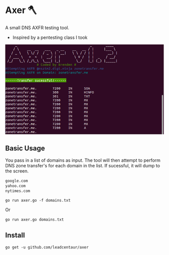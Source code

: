 # Axer 🪓 
A small DNS AXFR testing tool.
* Inspired by a pentesting class I took

<p align="center">
  <img src="https://github.com/leadcentaur/axer/blob/5c1bd7dc3e19d2f5d84bb8f1d605a420df58bc70/banner.png">
</p>

## Basic Usage
You pass in a list of domains as input. The tool will then attempt to perform DNS zone transfer's for each domain in the list.
If sucessful, it will dump to the screen.

```shell
google.com
yahoo.com
nytimes.com
```


```shell
go run axer.go -f domains.txt
```

Or

```shell
go run axer.go domains.txt
```
## Install

```shell
go get -u github.com/leadcentaur/axer
```

